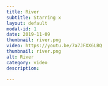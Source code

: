 ```yaml
---
title: River
subtitle: Starring x
layout: default
modal-id: 1
date: 2019-11-09
thumbnail: river.png
video: https://youtu.be/7a7JFXX6LBQ
thumbnail: river.png
alt: River
category: video
description: 

---
```


